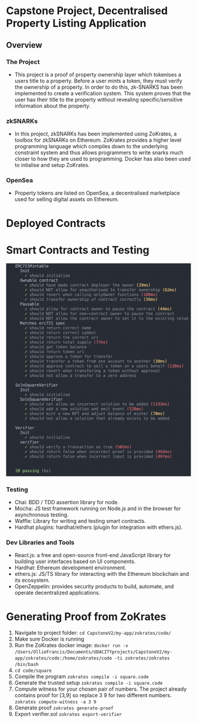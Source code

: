 # Capstone Project, Decentralised Property Listing Application 
## Overview
### The Project
- This project is a proof of property ownership layer which tokenises a users title to a property. Before a user mints a token, they must verify the ownership of a property. In order to do this, zk-SNARKS has been implemented to create a verification system. This system proves that the user has their title to the property without revealing specific/sensitive information about the property. 
### zkSNARKs
- In this project, zkSNARKs has been implemented using ZoKrates, a toolbox for zkSNARKs on Ethereum. ZoKrates provides a higher level programming language which compiles down to the underlying constraint system and thus allows programmers to write snarks much closer to how they are used to programming. Docker has also been used to intialise and setup ZoKrates. 
### OpenSea
- Property tokens are listed on OpenSea, a decentralised marketplace used for selling digital assets on Ethereum. 

# Deployed Contracts

# Smart Contracts and Testing
![](./my-app/images/tests.png)

### Testing
- Chai: BDD / TDD assertion library for node.
- Mocha: JS test framework running on Node.js and in the browser for asynchronous testing.
- Waffle: Library for writing and testing smart contracts.
- Hardhat plugins: hardhat/ethers (plugin for integration with ethers.js). 

### Dev Libraries and Tools
- React.js: a free and open-source front-end JavaScript library for building user interfaces based on UI components.
- Hardhat: Ethereum development environment.
- ethers.js: JS/TS library for interacting with the Ethereum blockchain and its ecosystem.
- OpenZeppelin: provides security products to build, automate, and operate decentralized applications.


# Generating Proof from ZoKrates
1. Navigate to project folder: `cd CapstoneV2/my-app/zokrates/code/`
2. Make sure Docker is running
3. Run the ZoKrates docker image: `docker run -v /Users/OllieFrancis/Documents/UDACITYprojects/CapstoneV2/my-app/zokrates/code:/home/zokrates/code -ti zokrates/zokrates /bin/bash`
4. `cd code/square`
5. Compile the program `zokrates compile -i square.code`
6. Generate the trusted setup `zokrates compile -i square.code`
7. Compute witness for your chosen pair of numbers. The project already contains proof for [3,9] so replace 3 9 for two different numbers. `zokrates compute-witness -a 3 9`
8. Generate proof `zokrates generate-proof`
9. Export verifier.sol `zokrates export-verifier`

